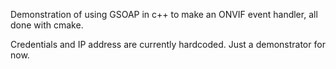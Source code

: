 Demonstration of using GSOAP in c++ to make an ONVIF event handler, all done with cmake.

Credentials and IP address are currently hardcoded. Just a demonstrator for now.
